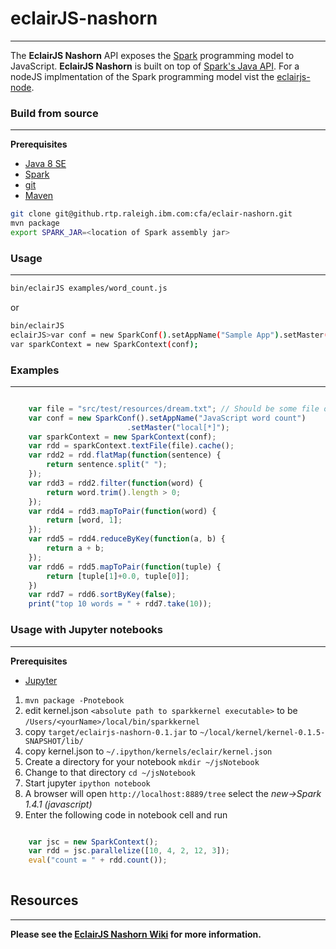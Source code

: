 # eclairJS-nashorn 


----------


The **EclairJS Nashorn** API exposes the [Spark](http://spark.apache.org/) programming model to JavaScript.  **EclairJS Nashorn** is built on top of [Spark's Java API](http://spark.apache.org/docs/latest/api/java/index.html). For a nodeJS implmentation of the Spark programming model vist the [eclairjs-node](https://github.com/EclairJS/eclairjs-node).

### Build from source


----------
**Prerequisites**

 - [Java 8 SE](http://www.oracle.com/technetwork/java/javase/downloads/jdk8-downloads-2133151.html)
 - [Spark](http://spark.apache.org/downloads.html)
 - [git](http://git-scm.com/)
 - [Maven](https://maven.apache.org/)
 
```bash
git clone git@github.rtp.raleigh.ibm.com:cfa/eclair-nashorn.git
mvn package
export SPARK_JAR=<location of Spark assembly jar>
```

### Usage


----------
```bash
bin/eclairJS examples/word_count.js
```

or
```bash
bin/eclairJS
eclairJS>var conf = new SparkConf().setAppName("Sample App").setMaster("local[*]"); 
var sparkContext = new SparkContext(conf);
```

### Examples
----------

```javascript

    var file = "src/test/resources/dream.txt"; // Should be some file on your system
    var conf = new SparkConf().setAppName("JavaScript word count")
                          .setMaster("local[*]"); 
    var sparkContext = new SparkContext(conf);
    var rdd = sparkContext.textFile(file).cache();
    var rdd2 = rdd.flatMap(function(sentence) {
        return sentence.split(" ");
    });
    var rdd3 = rdd2.filter(function(word) {
        return word.trim().length > 0;
    });
    var rdd4 = rdd3.mapToPair(function(word) {
        return [word, 1];
    });
    var rdd5 = rdd4.reduceByKey(function(a, b) {
        return a + b;
    });
    var rdd6 = rdd5.mapToPair(function(tuple) {
        return [tuple[1]+0.0, tuple[0]];
    })
    var rdd7 = rdd6.sortByKey(false);
    print("top 10 words = " + rdd7.take(10));

```

### Usage with Jupyter notebooks
----------
**Prerequisites**
- [Jupyter](http://jupyter.org/)
 

1. ```mvn package -Pnotebook```
2. edit kernel.json ```<absolute path to sparkkernel executable>``` to be ```/Users/<yourName>/local/bin/sparkkernel```
3. copy ```target/eclairjs-nashorn-0.1.jar``` to  ```~/local/kernel/kernel-0.1.5-SNAPSHOT/lib/```
4. copy kernel.json to ```~/.ipython/kernels/eclair/kernel.json```
5. Create a directory for your notebook ```mkdir ~/jsNotebook```
6. Change to that directory ```cd ~/jsNotebook```
7. Start jupyter ```ipython notebook```
8. A browser will open ```http://localhost:8889/tree``` select the *new->Spark 1.4.1 (javascript)*
9. Enter the following code in notebook cell and run

```javascript

    var jsc = new SparkContext();
    var rdd = jsc.parallelize([10, 4, 2, 12, 3]);
    eval("count = " + rdd.count());
    
```

## Resources
----------
**Please see the [EclairJS Nashorn Wiki](https://github.com/EclairJS/eclairjs-nashorn/wiki) for more information.**
